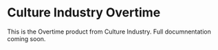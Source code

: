 # Culture Industry Overtime 

This is the Overtime product from Culture Industry. Full documnentation coming soon. 
